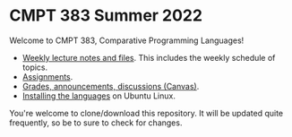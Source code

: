 # CMPT 383 Summer 2022

Welcome to CMPT 383, Comparative Programming Languages!

- [Weekly lecture notes and files](languages/). This includes the weekly
  schedule of topics.
- [Assignments](assignments/).
- [Grades, announcements, discussions
  (Canvas)](https://canvas.sfu.ca/courses/70067).
- [Installing the languages](install.md) on Ubuntu Linux.

You're welcome to clone/download this repository. It will be updated quite
frequently, so be to sure to check for changes.
